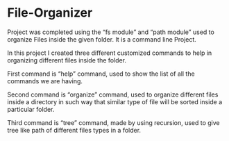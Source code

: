 # File-Organizer

Project was completed using the “fs module” and “path module” used to organize Files inside the given folder.
It is a command line Project.

In this project I created three different customized commands to help in organizing different files inside the folder.

First command is “help” command, used to show the list of all the commands we are having.

Second command is “organize” command, used to organize different files inside a directory 
in such way that similar type of file will be sorted inside a particular folder.

Third command is “tree” command, made by using recursion, used to give tree like path of 
different files types in a folder.
